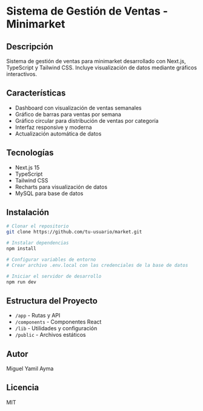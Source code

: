 # Sistema de Gestión de Ventas - Minimarket

## Descripción
Sistema de gestión de ventas para minimarket desarrollado con Next.js, TypeScript y Tailwind CSS. Incluye visualización de datos mediante gráficos interactivos.

## Características
- Dashboard con visualización de ventas semanales
- Gráfico de barras para ventas por semana
- Gráfico circular para distribución de ventas por categoría
- Interfaz responsive y moderna
- Actualización automática de datos

## Tecnologías
- Next.js 15
- TypeScript
- Tailwind CSS
- Recharts para visualización de datos
- MySQL para base de datos

## Instalación
```bash
# Clonar el repositorio
git clone https://github.com/tu-usuario/market.git

# Instalar dependencias
npm install

# Configurar variables de entorno
# Crear archivo .env.local con las credenciales de la base de datos

# Iniciar el servidor de desarrollo
npm run dev
```

## Estructura del Proyecto
- `/app` - Rutas y API
- `/components` - Componentes React
- `/lib` - Utilidades y configuración
- `/public` - Archivos estáticos

## Autor
Miguel Yamil Ayma

## Licencia
MIT 
